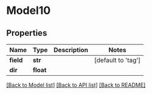 # Model10

## Properties
Name | Type | Description | Notes
------------ | ------------- | ------------- | -------------
**field** | **str** |  | [default to 'tag']
**dir** | **float** |  | 

[[Back to Model list]](../README.md#documentation-for-models) [[Back to API list]](../README.md#documentation-for-api-endpoints) [[Back to README]](../README.md)


